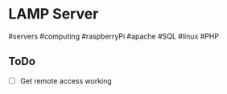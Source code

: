# LAMP Server
#servers #computing #raspberryPi #apache #SQL #linux #PHP

## ToDo
- [  ] Get remote access working